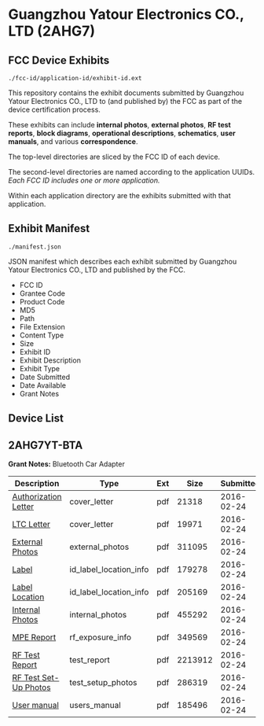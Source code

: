 # Guangzhou Yatour Electronics CO., LTD (2AHG7)
## FCC Device Exhibits

```
./fcc-id/application-id/exhibit-id.ext
```

This repository contains the exhibit documents submitted by Guangzhou Yatour Electronics CO., LTD to (and published by) the FCC as part of the device certification process.

These exhibits can include **internal photos**, **external photos**, **RF test reports**, **block diagrams**, **operational descriptions**, **schematics**, **user manuals**, and various **correspondence**.

The top-level directories are sliced by the FCC ID of each device.

The second-level directories are named according to the application UUIDs. *Each FCC ID includes one or more application.*

Within each application directory are the exhibits submitted with that application. 

## Exhibit Manifest

```
./manifest.json
```

JSON manifest which describes each exhibit submitted by Guangzhou Yatour Electronics CO., LTD and published by the FCC.

- FCC ID
- Grantee Code
- Product Code
- MD5
- Path
- File Extension
- Content Type
- Size
- Exhibit ID
- Exhibit Description
- Exhibit Type
- Date Submitted
- Date Available
- Grant Notes

## Device List
## 2AHG7YT-BTA
**Grant Notes:** Bluetooth Car Adapter

| Description | Type | Ext | Size | Submitted | Available |
| ----------- | ---- | --- | ---- | --------- | --------- |
| [Authorization Letter](2AHG7YT-BTA/6474df1703d872b99f112acfea2a2096/2910550.pdf) | cover_letter | pdf | 21318 | 2016-02-24 | 2016-02-24 |
| [LTC Letter](2AHG7YT-BTA/6474df1703d872b99f112acfea2a2096/2910551.pdf) | cover_letter | pdf | 19971 | 2016-02-24 | 2016-02-24 |
| [External Photos](2AHG7YT-BTA/6474df1703d872b99f112acfea2a2096/2910552.pdf) | external_photos | pdf | 311095 | 2016-02-24 | 2016-02-24 |
| [Label](2AHG7YT-BTA/6474df1703d872b99f112acfea2a2096/2910553.pdf) | id_label_location_info | pdf | 179278 | 2016-02-24 | 2016-02-24 |
| [Label Location](2AHG7YT-BTA/6474df1703d872b99f112acfea2a2096/2910554.pdf) | id_label_location_info | pdf | 205169 | 2016-02-24 | 2016-02-24 |
| [Internal Photos](2AHG7YT-BTA/6474df1703d872b99f112acfea2a2096/2910555.pdf) | internal_photos | pdf | 455292 | 2016-02-24 | 2016-02-24 |
| [MPE Report](2AHG7YT-BTA/6474df1703d872b99f112acfea2a2096/2910557.pdf) | rf_exposure_info | pdf | 349569 | 2016-02-24 | 2016-02-24 |
| [RF Test Report](2AHG7YT-BTA/6474df1703d872b99f112acfea2a2096/2910559.pdf) | test_report | pdf | 2213912 | 2016-02-24 | 2016-02-24 |
| [RF Test Set-Up Photos](2AHG7YT-BTA/6474df1703d872b99f112acfea2a2096/2910560.pdf) | test_setup_photos | pdf | 286319 | 2016-02-24 | 2016-02-24 |
| [User manual](2AHG7YT-BTA/6474df1703d872b99f112acfea2a2096/2910561.pdf) | users_manual | pdf | 185496 | 2016-02-24 | 2016-02-24 |
